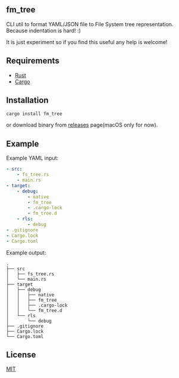fm_tree
---

CLI util to format YAML/JSON file to File System tree representation.
Because indentation is hard! :)

It is just experiment so if you find this useful any help is welcome!

## Requirements

- [Rust](https://www.rust-lang.org/en-US/)
- [Cargo](https://crates.io/)

## Installation

`cargo install fm_tree`

or download binary from [releases](https://github.com/kolybasov/fm_tree/releases)
page(macOS only for now).

## Example

Example YAML input:

```yaml
- src:
    - fs_tree.rs
    - main.rs
- target:
    - debug:
        - native
        - fm_tree
        - .cargo-lock
        - fm_tree.d
    - rls:
        - debug
- .gitignore
- Cargo.lock
- Cargo.toml
```

Example output:

```
.
├── src
│   ├── fs_tree.rs
│   └── main.rs
├── target
│   ├── debug
│   │   ├── native
│   │   ├── fm_tree
│   │   ├── .cargo-lock
│   │   └── fm_tree.d
│   └── rls
│       └── debug
├── .gitignore
├── Cargo.lock
└── Cargo.toml
```

## License

[MIT](./LICENSE.md)
